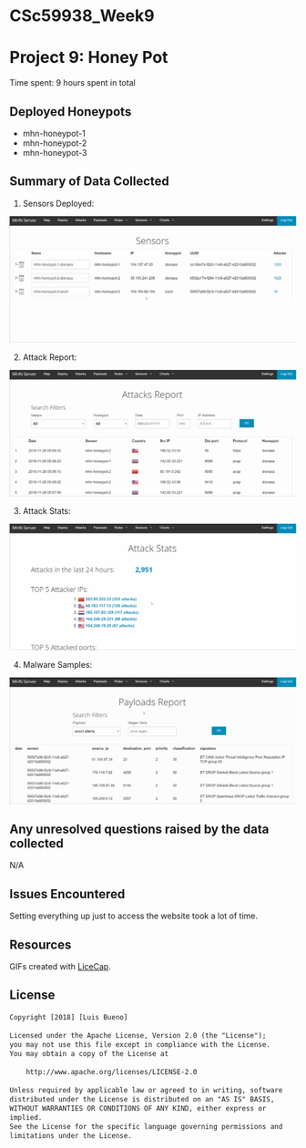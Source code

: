 # CSc59938_Week9
# Project 9: Honey Pot
Time spent: 9 hours spent in total

## Deployed Honeypots
- mhn-honeypot-1
- mhn-honeypot-2
- mhn-honeypot-3

## Summary of Data Collected
1. Sensors Deployed:
<img src='hsensors.gif' title='Sensors' width='' />

2. Attack Report:
<img src='attacksreport.gif' title='AttackReport' width='' />

3. Attack Stats:
<img src='attack_stats.gif' title='AttackStats' width='' />

4. Malware Samples:
<img src='payloadsreport.gif' title='Malware' width='' />

## Any unresolved questions raised by the data collected
N/A

## Issues Encountered
Setting everything up just to access the website took a lot of time.

## Resources

GIFs created with [LiceCap](http://www.cockos.com/licecap/).

## License

    Copyright [2018] [Luis Bueno]

    Licensed under the Apache License, Version 2.0 (the "License");
    you may not use this file except in compliance with the License.
    You may obtain a copy of the License at

        http://www.apache.org/licenses/LICENSE-2.0

    Unless required by applicable law or agreed to in writing, software
    distributed under the License is distributed on an "AS IS" BASIS,
    WITHOUT WARRANTIES OR CONDITIONS OF ANY KIND, either express or implied.
    See the License for the specific language governing permissions and
    limitations under the License.
